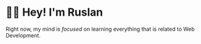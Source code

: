 # 👋🏼 Hey! I'm Ruslan

Right now, my mind is _focused_ on learning everything that is related to Web Development.
